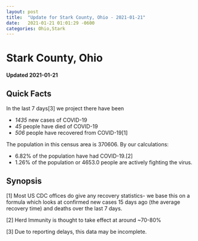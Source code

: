 ```yaml
---
layout: post
title:  "Update for Stark County, Ohio - 2021-01-21"
date:   2021-01-21 01:01:29 -0600
categories: Ohio,Stark
---
```


# Stark County, Ohio
#### Updated 2021-01-21

## Quick Facts

In the last 7 days[3] we project there have been
- *1435* new cases of COVID-19
- *45* people have died of COVID-19
- *506* people have recovered from COVID-19[1]

The population in this census area is 370606. By our calculations:
- 6.82% of the population have had COVID-19.[2]
- 1.26% of the population or 4653.0 people are actively fighting the virus.

## Synopsis




[1] Most US CDC offices do give any recovery statistics- we base this on a formula which looks at confirmed new cases
15 days ago (the average recovery time) and deaths over the last 7 days.

[2] Herd Immunity is thought to take effect at around ~70-80%

[3] Due to reporting delays, this data may be incomplete.
 
    